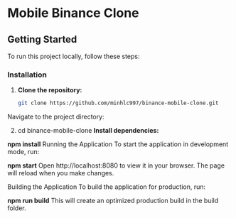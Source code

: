 # Mobile Binance Clone

## Getting Started

To run this project locally, follow these steps:

### Installation

1. **Clone the repository:**

   ```sh
   git clone https://github.com/minhlc997/binance-mobile-clone.git
Navigate to the project directory:

2. cd binance-mobile-clone
**Install dependencies:**

**npm install**
Running the Application
To start the application in development mode, run:

**npm start**
Open http://localhost:8080 to view it in your browser. The page will reload when you make changes.

Building the Application
To build the application for production, run:

**npm run build**
This will create an optimized production build in the build folder.
